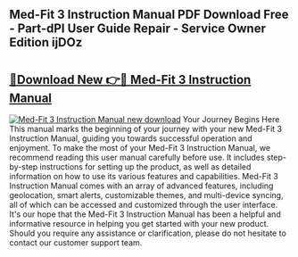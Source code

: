 ## Med-Fit 3 Instruction Manual PDF Download Free - Part-dPI User Guide Repair - Service Owner Edition ijDOz

# <h2><a href="http://cf15481.oget.top/?id=Med-Fit+3+Instruction+Manual">🔗Download New 👉🔴 Med-Fit 3 Instruction Manual</a></h2>

[![Med-Fit 3 Instruction Manual new download](https://i.imgur.com/5g1atiW.png)](http://cf15481.oget.top/?id=Med-Fit+3+Instruction+Manual)
Your Journey Begins Here This manual marks the beginning of your journey with your new Med-Fit 3 Instruction Manual, guiding you towards successful operation and enjoyment. To make the most of your Med-Fit 3 Instruction Manual, we recommend reading this user manual carefully before use. It includes step-by-step instructions for setting up the product, as well as detailed information on how to use its various features and capabilities. Med-Fit 3 Instruction Manual comes with an array of advanced features, including geolocation, smart alerts, customizable themes, and multi-device syncing, all of which can be accessed and customized through the user interface. It's our hope that the Med-Fit 3 Instruction Manual has been a helpful and informative resource in helping you get started with your new product. Should you require any assistance or clarification, please do not hesitate to contact our customer support team.
